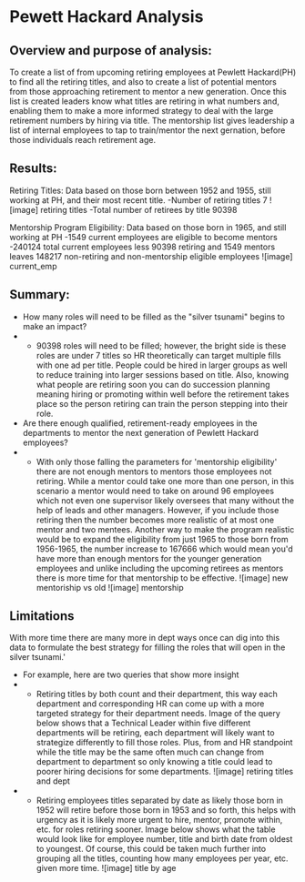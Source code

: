 # Pewett Hackard Analysis

## Overview and purpose of analysis: 
To create a list of from upcoming retiring employees at Pewlett Hackard(PH) to find all the retiring titles, and also to create a list of potential mentors from those approaching retirement to mentor a new generation. Once this list is created leaders know what titles are retiring in what numbers and, enabling them to make a more informed strategy to deal with the large retirement numbers by hiring via title. The mentorship list gives leadership a list of internal employees to tap to train/mentor the next gernation, before those individuals reach retirement age.

## Results: 
Retiring Titles: Data based on those born between 1952 and 1955, still working at PH, and their most recent title.
-Number of retiring titles 7
![image] retiring titles
-Total number of retirees by title 90398

Mentorship Program Eligibility: Data based on those born in 1965, and still working at PH
-1549 current employees are eligible to become mentors
-240124 total current employees less 90398 retiring and 1549 mentors leaves 148217 non-retiring and non-mentorship eligible employees
![image] current_emp

## Summary: 
- How many roles will need to be filled as the "silver tsunami" begins to make an impact?
- - 90398 roles will need to be filled; however, the bright side is these roles are under 7 titles so HR theoretically can target multiple fills with one ad per title. People could be hired in larger groups as well to reduce training into larger sessions based on title. Also, knowing what people are retiring soon you can do succession planning meaning hiring or promoting within well before the retirement takes place so the person retiring can train the person stepping into their role.
- Are there enough qualified, retirement-ready employees in the departments to mentor the next generation of Pewlett Hackard employees?
- - With only those falling the parameters for 'mentorship eligibility' there are not enough mentors to mentors those employees not retiring. While a mentor could take one more than one person, in this scenario a mentor would need to take on around 96 employees which not even one supervisor likely oversees that many without the help of leads and other managers. However, if you include those retiring then the number becomes more realistic of at most one mentor and two mentees. Another way to make the program realistic would be to expand the eligibility from just 1965 to those born from 1956-1965, the number increase to 167666 which would mean you'd have more than enough mentors for the younger generation employees and unlike including the upcoming retirees as mentors there is more time for that mentorship to be effective.
![image] new mentoriship vs old ![image] mentorship

## Limitations
With more time there are many more in dept ways once can dig into this data to formulate the best strategy for filling the roles that will open in the silver tsunami.'
- For example, here are two queries that show more insight
- - Retiring titles by both count and their department, this way each department and corresponding HR can come up with a more targeted strategy for their department needs. Image of the query below shows that a Technical Leader within five different departments will be retiring, each department will likely want to strategize differently to fill those roles. Plus, from and HR standpoint while the title may be the same often much can change from department to department so only knowing a title could lead to poorer hiring decisions for some departments. 
![image] retiring titles and dept
- - Retiring employees titles separated by date as likely those born in 1952 will retire before those born in 1953 and so forth, this helps with urgency as it is likely more urgent to hire, mentor, promote within, etc. for roles retiring sooner. Image below shows what the table would look like for employee number, title and birth date from oldest to youngest. Of course, this could be taken much further into grouping all the titles, counting how many employees per year, etc. given more time.
![image] title by age
